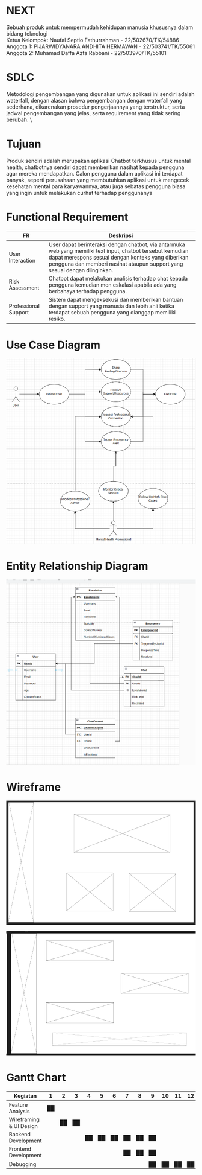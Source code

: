 # NEXT
Sebuah produk untuk mempermudah kehidupan manusia khususnya dalam bidang teknologi \
Ketua Kelompok: Naufal Septio Fathurrahman - 22/502670/TK/54886  \
Anggota 1: PIJARWIDYANARA ANDHITA HERMAWAN - 22/503741/TK/55061 \
Anggota 2: Muhamad Daffa Azfa Rabbani - 22/503970/TK/55101

# SDLC
Metodologi pengembangan yang digunakan untuk aplikasi ini sendiri adalah waterfall, dengan alasan bahwa pengembangan dengan waterfall yang sederhana, dikarenakan prosedur pengerjaannya yang terstruktur, serta jadwal pengembangan yang jelas, serta requirement yang tidak sering berubah. \

# Tujuan
Produk sendiri adalah merupakan aplikasi Chatbot terkhusus untuk mental health, chatbotnya sendiri dapat memberikan nasihat kepada pengguna agar mereka mendapatkan. Calon pengguna dalam aplikasi ini terdapat banyak, seperti perusahaan yang membutuhkan aplikasi untuk mengecek kesehatan mental para karyawannya, atau juga sebatas pengguna biasa yang ingin untuk melakukan  curhat terhadap penggunanya

# Functional Requirement
| FR                    | Deskripsi                                                                                                                                                                                                                                    |
|------------------------|-----------------------------------------------------------------------------------------------------------------------------------------------------------------------------------------------------------------------------------------------|
| User Interaction       | User dapat berinteraksi dengan chatbot, via antarmuka web yang memiliki text input, chatbot tersebut kemudian dapat merespons sesuai dengan konteks yang diberikan pengguna dan memberi nasihat ataupun support yang sesuai dengan diinginkan. |
| Risk Assessment        | Chatbot dapat melakukan analisis terhadap chat kepada pengguna kemudian men eskalasi apabila ada yang berbahaya terhadap pengguna.                                                                    |
| Professional Support   | Sistem dapat mengeksekusi dan memberikan bantuan dengan support yang manusia dan lebih ahli ketika terdapat sebuah pengguna yang dianggap memiliki resiko.                                              |
# Use Case Diagram

![Alt text](image.png)

# Entity Relationship Diagram

![Alt text](erd.png)
  

# Wireframe

![Alt text](image(1).png)

![Alt text](image(2).png)

# Gantt Chart

| Kegiatan            | 1  | 2  | 3  | 4  | 5  | 6  | 7  | 8  | 9  | 10 | 11 | 12 |
|---------------------|----|----|----|----|----|----|----|----|----|----|----|----|
| Feature Analysis    | ██ |    |    |    |    |    |    |    |    |    |    |    |
| Wireframing & UI Design |    | ██ | ██ |    |    |    |    |    |    |    |    |    |
| Backend Development |    |    |    | ██ | ██ | ██ | ██ | ██   | ██ |    |    |    |
| Frontend Development|    |    |    |    |    |  | ██ | ██ | ██ |    |    |    |
| Debugging           |    |    |    |    |    |    |    |    | ██   | ██ | ██   | ██ |


